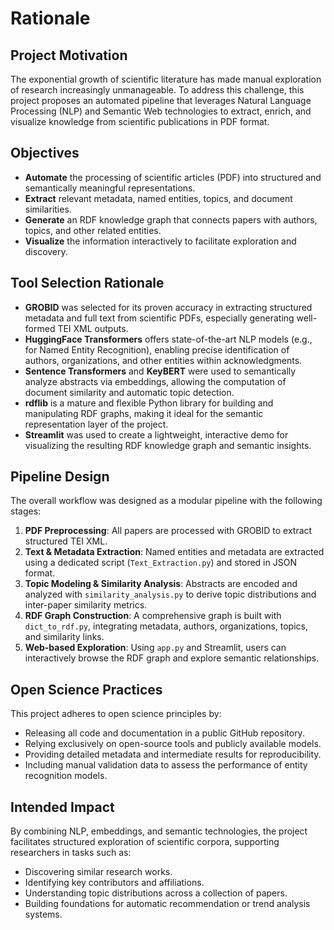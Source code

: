 # Rationale

## Project Motivation

The exponential growth of scientific literature has made manual exploration of research increasingly unmanageable. To address this challenge, this project proposes an automated pipeline that leverages Natural Language Processing (NLP) and Semantic Web technologies to extract, enrich, and visualize knowledge from scientific publications in PDF format.

## Objectives

- **Automate** the processing of scientific articles (PDF) into structured and semantically meaningful representations.
- **Extract** relevant metadata, named entities, topics, and document similarities.
- **Generate** an RDF knowledge graph that connects papers with authors, topics, and other related entities.
- **Visualize** the information interactively to facilitate exploration and discovery.

## Tool Selection Rationale

- **GROBID** was selected for its proven accuracy in extracting structured metadata and full text from scientific PDFs, especially generating well-formed TEI XML outputs.
- **HuggingFace Transformers** offers state-of-the-art NLP models (e.g., for Named Entity Recognition), enabling precise identification of authors, organizations, and other entities within acknowledgments.
- **Sentence Transformers** and **KeyBERT** were used to semantically analyze abstracts via embeddings, allowing the computation of document similarity and automatic topic detection.
- **rdflib** is a mature and flexible Python library for building and manipulating RDF graphs, making it ideal for the semantic representation layer of the project.
- **Streamlit** was used to create a lightweight, interactive demo for visualizing the resulting RDF knowledge graph and semantic insights.

## Pipeline Design

The overall workflow was designed as a modular pipeline with the following stages:

1. **PDF Preprocessing**: All papers are processed with GROBID to extract structured TEI XML.
2. **Text & Metadata Extraction**: Named entities and metadata are extracted using a dedicated script (`Text_Extraction.py`) and stored in JSON format.
3. **Topic Modeling & Similarity Analysis**: Abstracts are encoded and analyzed with `similarity_analysis.py` to derive topic distributions and inter-paper similarity metrics.
4. **RDF Graph Construction**: A comprehensive graph is built with `dict_to_rdf.py`, integrating metadata, authors, organizations, topics, and similarity links.
5. **Web-based Exploration**: Using `app.py` and Streamlit, users can interactively browse the RDF graph and explore semantic relationships.

## Open Science Practices

This project adheres to open science principles by:

- Releasing all code and documentation in a public GitHub repository.
- Relying exclusively on open-source tools and publicly available models.
- Providing detailed metadata and intermediate results for reproducibility.
- Including manual validation data to assess the performance of entity recognition models.

## Intended Impact

By combining NLP, embeddings, and semantic technologies, the project facilitates structured exploration of scientific corpora, supporting researchers in tasks such as:

- Discovering similar research works.
- Identifying key contributors and affiliations.
- Understanding topic distributions across a collection of papers.
- Building foundations for automatic recommendation or trend analysis systems.

